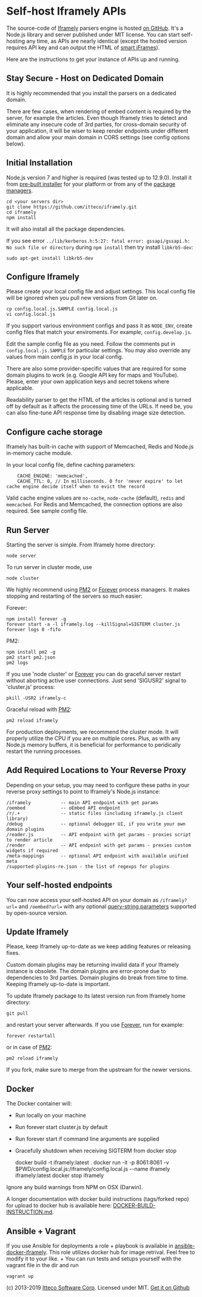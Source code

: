 # Self-host Iframely APIs

The source-code of [Iframely](https://iframely.com) parsers engine is hosted [on GitHub](https://github.com/itteco/iframely). It's a Node.js library and server published under MIT license. You can start self-hosting any time, as APIs are nearly identical (except the hosted version requires API key and can output the HTML of [smart iFrames](https://iframely.com/docs/iframes)).

Here are the instructions to get your instance of APIs up and running.

## Stay Secure - Host on Dedicated Domain

It is highly recommended that you install the parsers on a dedicated domain. 

There are few cases, when rendering of embed content is required by the server, for example the articles. Even though Iframely tries to detect and eliminate any insecure code of 3rd parties, for cross-domain security of your application, it will be wiser to keep render endpoints under different domain and allow your main domain in CORS settings (see config options below).



## Initial Installation

Node.js version 7 and higher is required (was tested up to 12.9.0). Install it from [pre-built installer](http://nodejs.org/download/) for your platform or from any of the [package managers](https://github.com/joyent/node/wiki/Installing-Node.js-via-package-manager).

    cd <your servers dir>
    git clone https://github.com/itteco/iframely.git
    cd iframely
    npm install

It will also install all the package dependencies.

If you see error `../lib/kerberos.h:5:27: fatal error: gssapi/gssapi.h: No such file or directory` during `npm install` then try install `libkrb5-dev`:

    sudo apt-get install libkrb5-dev


## Configure Iframely

Please create your local config file and adjust settings. This local config file will be ignored when you pull new versions from Git later on.

    cp config.local.js.SAMPLE config.local.js
    vi config.local.js

If you support various environment configs and pass it as `NODE_ENV`, create config files that match your enviroments. For example, `config.develop.js`.

Edit the sample config file as you need. Follow the comments put in `config.local.js.SAMPLE` for particular settings. You may also override any values from main config.js in your local config.


There are also some provider-specific values that are required for some domain plugins to work (e.g. Google API key for maps and YouTube). Please, enter your own application keys and secret tokens where applicable.


Readability parser to get the HTML of the articles is optional and is turned off by default as it affects the processing time of the URLs. If need be, you can also fine-tune API response time by disabling image size detection.

## Configure cache storage

Iframely has built-in cache with support of Memcached, Redis and Node.js in-memory cache module. 

In your local config file, define caching parameters:

        CACHE_ENGINE: 'memcached',
        CACHE_TTL: 0, // In milliseconds. 0 for 'never expire' to let cache engine decide itself when to evict the record


Valid cache engine values are `no-cache`, `node-cache` (default), `redis` and `memcached`. For Redis and Memcached, the connection options are also required. See sample config file.


## Run Server

Starting the server is simple. From Iframely home directory:

    node server

To run server in cluster mode, use

    node cluster

We highly recommend using [PM2](https://github.com/Unitech/pm2) or [Forever](https://github.com/nodejitsu/forever) process managers. It makes stopping and restarting of the servers so much easier:

Forever:

    npm install forever -g
    forever start -a -l iframely.log --killSignal=SIGTERM cluster.js
    forever logs 0 -fifo

PM2:

    npm install pm2 -g
    pm2 start pm2.json
    pm2 logs

    
If you use 'node cluster' or [Forever](https://github.com/nodejitsu/forever) you can do graceful server restart without aborting active user connections. Just send 'SIGUSR2' signal to 'cluster.js' process:

    pkill -USR2 iframely-c


Graceful reload with [PM2](https://github.com/Unitech/pm2):

    pm2 reload iframely


For production deployments, we recommend the cluster mode. It will properly utilize the CPU if you are on multiple cores. Plus, as with any Node.js memory buffers, it is beneficial for performance to peridically restart the running processes.
    



## Add Required Locations to Your Reverse Proxy

Depending on your setup, you may need to configure these paths in your reverse proxy settings to point to Iframely's Node.js instance:

    /iframely           -- main API endpoint with get params 
    /oembed             -- oEmbed API endpoint
    /r/.+               -- static files (including iframely.js client library)    
    /debug              -- optional debugger UI, if you write your own domain plugins
    /reader.js          -- API endpoint with get params - proxies script to render article
    /render             -- API endpoint with get params - prexies custom widgets if required
    /meta-mappings      -- optional API endpoint with available unified meta
    /supported-plugins-re.json - the list of regexps for plugins

## Your self-hosted endpoints

You can now access your self-hosted API on your domain as `/iframely?url=` and `/oembed?url=` with any optional [query-string parameters](https://iframely.com/docs/parameters) supported by open-source version.


## Update Iframely

Please, keep Iframely up-to-date as we keep adding features or releasing fixes. 


Custom domain plugins may be returning invalid data if your Iframely instance is obsolete. The domain plugins are error-prone due to dependencies to 3rd parties. Domain plugins do break from time to time. Keeping Iframely up-to-date is important.


To update Iframely package to its latest version run from Iframely home directory:

    git pull
    
and restart your server afterwards. If you use [Forever](https://github.com/nodejitsu/forever), run for example:

    forever restartall
    
or in case of [PM2](https://github.com/Unitech/pm2):

    pm2 reload iframely

If you fork, make sure to merge from the upstream for the newer versions.


## Docker

The Docker container will:

 * Run locally on your machine
 * Run forever start cluster.js by default
 * Run forever start <args> if command line arguments are supplied
 * Gracefully shutdown when receiving SIGTERM from docker stop

    docker build -t iframely:latest .
    docker run -it -p 8061:8061 -v $PWD/config.local.js:/iframely/config.local.js --name iframely iframely:latest
    docker stop iframely

Ignore any build warnings from NPM on OSX (Darwin).

A longer documentation with docker build instructions (tags/forked repo) for upload to docker hub is available here: [DOCKER-BUILD-INSTRUCTION.md](DOCKER-BUILD-INSTRUCTION.md).

## Ansible + Vagrant

If you use Ansible for deployments a role + playbook is available in [ansible-docker-iframely](https://github.com/itteco/iframely/tree/master/ansible-docker-iframely). This role utilizes docker hub for image retrival. Feel free to modify it to your like.
+
You can run tests and setups yourself with the vagrant file in the dir and run
    
    vagrant up

(c) 2013-2019 [Itteco Software Corp](http://itteco.com). Licensed under MIT. [Get it on Github](https://github.com/itteco/iframely)
